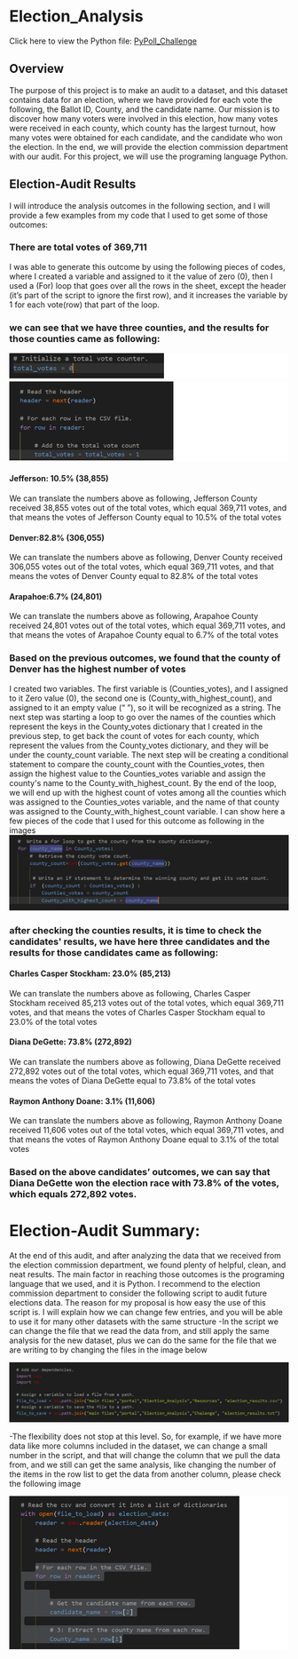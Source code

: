 # Election_Analysis
Click here to view the Python file: [PyPoll_Challenge](https://github.com/ALEIN3/Election_Analysis/blob/main/PyPoll_Challenge.py)

## Overview
The purpose of this project is to make an audit to a dataset, and this dataset contains data for an election, where we have provided for each vote the following, the Ballot ID, County, and the candidate name.
Our mission is to discover how many voters were involved in this election, how many votes were received in each county, which county has the largest turnout, how many votes were obtained for each candidate, and the candidate who won the election.
In the end, we will provide the election commission department with our audit. For this project, we will use the programing language Python.

## Election-Audit Results
I will introduce the analysis outcomes in the following section, and I will provide a few examples from my code that I used to get some of those outcomes:
### There are total votes of 369,711
I was able to generate this outcome by using the following pieces of codes, where I created a variable and assigned to it the value of zero (0), then I used a (For) loop that goes over all the rows in the sheet, except the header (it’s part of the script to ignore the first row), and it increases the variable by 1 for each vote(row) that part of the loop.
### we can see that we have three counties, and the results for those counties came as following:
![](https://github.com/ALEIN3/Election_Analysis/blob/main/Resources/Total%20votes.png)
![](https://github.com/ALEIN3/Election_Analysis/blob/main/Resources/Total%20votes%202.png)
#### Jefferson: 10.5% (38,855)
We can translate the numbers above as following, Jefferson County received 38,855 votes out of the total votes, which equal 369,711 votes, and that means the votes of Jefferson County equal to 10.5% of the total votes 
#### Denver:82.8% (306,055)
We can translate the numbers above as following, Denver County received 306,055 votes out of the total votes, which equal 369,711 votes, and that means the votes of Denver County equal to 82.8% of the total votes
#### Arapahoe:6.7% (24,801)
We can translate the numbers above as following, Arapahoe County received 24,801 votes out of the total votes, which equal 369,711 votes, and that means the votes of Arapahoe County equal to 6.7% of the total votes 
### Based on the previous outcomes, we found that the county of Denver has the highest number of votes 
I created two variables. The first variable is (Counties_votes), and I assigned to it Zero value (0), the second one is (County_with_highest_count), and assigned to it an empty value (“ ”), so it will be recognized as a string. The next step was starting a loop to go over the names of the counties which represent the keys in the County_votes dictionary that I created in the previous step, to get back the count of votes for each county, which represent the values from the County_votes dictionary, and they will be under the county_count variable. The next step will be creating a conditional statement to compare the county_count with the Counties_votes, then assign the highest value to the Counties_votes variable and assign the county's name to the County_with_highest_count. By the end of the loop, we will end up with the highest count of votes among all the counties which was assigned to the Counties_votes variable, and the name of that county was assigned to the County_with_highest_count variable.
I can show here a few pieces of the code that I used for this outcome as following in the images
![](https://github.com/ALEIN3/Election_Analysis/blob/main/Resources/The%20county%20with%20the%20highest%20votes.png)
### after checking the counties results, it is time to check the candidates' results, we have here three candidates and the results for those candidates came as following:

#### Charles Casper Stockham: 23.0% (85,213)
We can translate the numbers above as following, Charles Casper Stockham received 85,213 votes out of the total votes, which equal 369,711 votes, and that means the votes of Charles Casper Stockham equal to 23.0% of the total votes 

#### Diana DeGette: 73.8% (272,892)
We can translate the numbers above as following, Diana DeGette received 272,892 votes out of the total votes, which equal 369,711 votes, and that means the votes of Diana DeGette equal to 73.8% of the total votes

#### Raymon Anthony Doane: 3.1% (11,606)
We can translate the numbers above as following, Raymon Anthony Doane received 11,606 votes out of the total votes, which equal 369,711 votes, and that means the votes of Raymon Anthony Doane equal to 3.1% of the total votes	

### Based on the above candidates’ outcomes, we can say that Diana DeGette won the election race with 73.8% of the votes, which equals 272,892 votes.

# Election-Audit Summary:
At the end of this audit, and after analyzing the data that we received from the election commission department, we found plenty of helpful, clean, and neat results. The main factor in reaching those outcomes is the programing language that we used, and it is Python.
I recommend to the election commission department to consider the following script to audit future elections data. The reason for my proposal is how easy the use of this script is. 
I will explain how we can change few entries, and you will be able to use it for many other datasets with the same structure
-In the script we can change the file that we read the data from, and still apply the same analysis for the new dataset, plus we can do the same for the file that we are writing to by changing the files in the image below

![](https://github.com/ALEIN3/Election_Analysis/blob/main/Resources/Reading_Writing_files.png)

-The flexibility does not stop at this level. So, for example, if we have more data like more columns included in the dataset, we can change a small number in the script, and that will change the column that we pull the data from, and we still can get the same analysis, like changing the number of the items in the row list to get the data from another column, please check the following image

![](https://github.com/ALEIN3/Election_Analysis/blob/main/Resources/Change_the_column.png)


